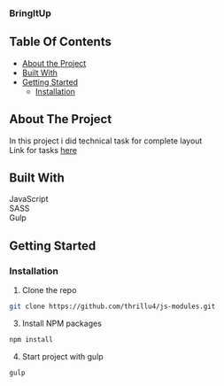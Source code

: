 ### BringItUp

## Table Of Contents

* [About the Project](#about-the-project)
* [Built With](#built-with)
* [Getting Started](#getting-started)
  * [Installation](#installation)

## About The Project

In this project i did technical task for complete layout<br/>
Link for tasks <a target="_blank" href='https://docs.google.com/document/d/1lRYlblSIz7fPdWEChsItL8jdS3ltTR6K-FxB2rHVHBY/edit'>here<a/>


## Built With

JavaScript<br/>
SASS<br/>
Gulp<br/>

## Getting Started


### Installation

1. Clone the repo

```sh
git clone https://github.com/thrillu4/js-modules.git
```

3. Install NPM packages

```sh
npm install
```

4. Start project with gulp

```sh
gulp
```
